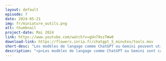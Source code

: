 ```yaml
---
layout: default
episode: 7
date: 2024-05-21
img: fr/miniature_outils.png
alt: thumbnail
project-date: Mai 2024
link: https://www.youtube.com/watch?v=gUn79szTWw0
download-link: https://flowers.inria.fr/chatgpt_5_minutes/tools.mov
short-desc: "Les modèles de langage comme ChatGPT ou Gemini peuvent utiliser des outils pour les aider dans leurs réponses."
description: "<p>Les modèles de langage comme ChatGPT ou Gemini sont capables de réaliser une grande diversité de tâches pour répondre aux besoins de leur utilisateur. Afin de tirer une meilleure partie de leurs compétences, on peut leur faire manipuler des outils lors de la rédaction de leur réponse.</p>"
---
```

